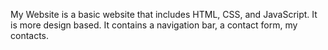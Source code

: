 My Website is a basic website that includes HTML, CSS, and JavaScript. It is more design based. 
It contains a navigation bar, a contact form, my contacts.
